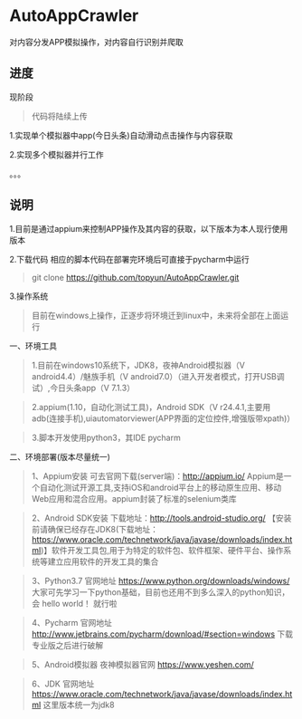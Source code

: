 # AutoAppCrawler
对内容分发APP模拟操作，对内容自行识别并爬取


## 进度

现阶段
>代码将陆续上传

1.实现单个模拟器中app(今日头条)自动滑动点击操作与内容获取

2.实现多个模拟器并行工作

。。。

## 说明

1.目前是通过appium来控制APP操作及其内容的获取，以下版本为本人现行使用版本

2.下载代码 相应的脚本代码在部署完环境后可直接于pycharm中运行
>git clone https://github.com/topyun/AutoAppCrawler.git

3.操作系统
>目前在windows上操作，正逐步将环境迁到linux中，未来将全部在上面运行


一、环境工具
>1.目前在windows10系统下，JDK8，夜神Android模拟器（V android4.4）/魅族手机（V android7.0）（进入开发者模式，打开USB调试）,今日头条app（V 7.1.3）

>2.appium(1.10，自动化测试工具)，Android SDK（V r24.4.1,主要用adb(连接手机),uiautomatorviewer(APP界面的定位控件,增强版带xpath)）

>3.脚本开发使用python3，其IDE pycharm


二、环境部署(版本尽量统一)
>1、Appium安装 可去官网下载(server端)：http://appium.io/                                           Appium是一个自动化测试开源工具,支持iOS和android平台上的移动原生应用、移动Web应用和混合应用。appium封装了标准的selenium类库

>2、Android SDK安装 下载地址：http://tools.android-studio.org/
【安装前请确保已经存在JDK8(下载地址：https://www.oracle.com/technetwork/java/javase/downloads/index.html)】软件开发工具包,用于为特定的软件包、软件框架、硬件平台、操作系统等建立应用软件的开发工具的集合

>3、Python3.7 官网地址 https://www.python.org/downloads/windows/ 大家可先学习一下python基础，目前也还用不到多么深入的python知识，会 hello world！ 就行啦

>4、Pycharm 官网地址 http://www.jetbrains.com/pycharm/download/#section=windows 下载专业版之后进行破解

>5、Android模拟器 夜神模拟器官网 https://www.yeshen.com/

>6、JDK 官网地址 https://www.oracle.com/technetwork/java/javase/downloads/index.html 这里版本统一为jdk8